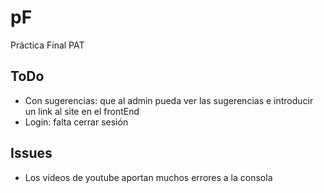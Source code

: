 # pF
Práctica Final PAT

## ToDo

-  Con sugerencias: que al admin pueda ver las sugerencias e introducir un link al site en el frontEnd
-  Login: falta cerrar sesión

## Issues

- Los vídeos de youtube aportan muchos errores a la consola